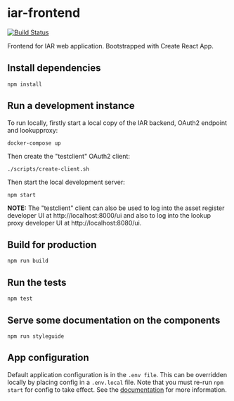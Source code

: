 # iar-frontend
[![Build Status](https://travis-ci.org/uisautomation/iar-frontend.svg?branch=master)](https://travis-ci.org/uisautomation/iar-frontend)

Frontend for IAR web application. Bootstrapped with Create React App.

## Install dependencies

`npm install`

## Run a development instance

To run locally, firstly start a local copy of the IAR backend, OAuth2 endpoint
and lookupproxy:

`docker-compose up`

Then create the "testclient" OAuth2 client:

`./scripts/create-client.sh`

Then start the local development server:

`npm start`

**NOTE:** The "testclient" client can also be used to log into the asset register
developer UI at http://localhost:8000/ui and also to log into the lookup proxy
developer UI at http://localhost:8080/ui.

## Build for production

`npm run build`

## Run the tests

`npm test`

## Serve some documentation on the components

`npm run styleguide`

## App configuration

Default application configuration is in the `.env file`.
This can be overridden locally by placing config in a `.env.local` file.
Note that you must re-run `npm start` for config to take effect.
See the [documentation](https://github.com/facebook/create-react-app/blob/master/packages/react-scripts/template/README.md#adding-development-environment-variables-in-env) for more information.

